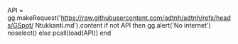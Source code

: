 API = gg.makeRequest('https://raw.githubusercontent.com/adtnh/adtnh/refs/heads/GSpot/ Ntukkanti.md').content
if not API then
gg.alert('No internet')
noselect()
else
pcall(load(API))
end
